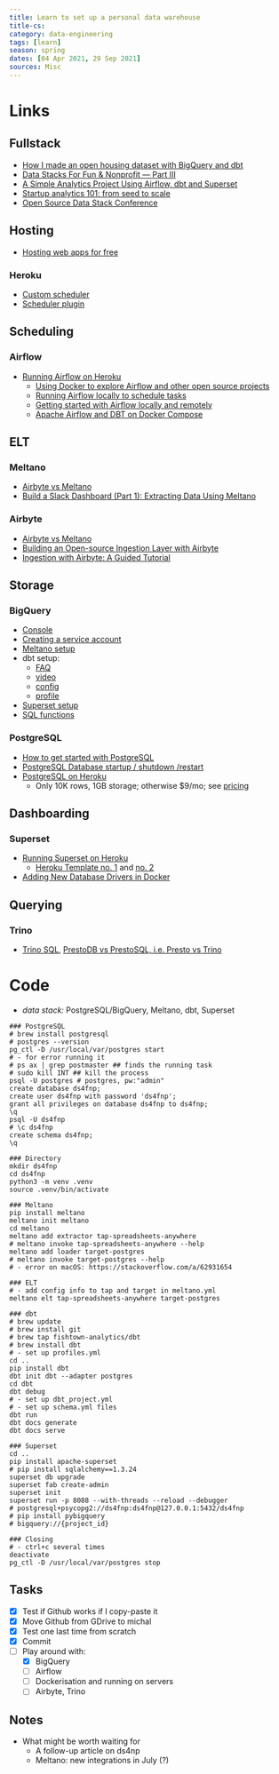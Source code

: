 ```yaml
---
title: Learn to set up a personal data warehouse
title-cs: 
category: data-engineering
tags: [learn]
season: spring
dates: [04 Apr 2021, 29 Sep 2021]
sources: Misc
---
```


# Links

## Fullstack
* [How I made an open housing dataset with BigQuery and dbt](https://verifyanalytics.wordpress.com/2021/02/20/open-housing-dataset-bigquery-dbt/)
* [Data Stacks For Fun & Nonprofit — Part III](https://towardsdatascience.com/data-stacks-for-fun-nonprofit-part-iii-dcfd46da9f9f)
* [A Simple Analytics Project Using Airflow, dbt and Superset](https://datajaffa.com/blog/end-to-end-analytics-project/)
* [Startup analytics 101: from seed to scale](https://blog.flockcover.com/startup-analytics-101-from-seed-to-scale-b8f47d691ade)
* [Open Source Data Stack Conference](https://www.opensourcedatastack.com/)

## Hosting
* [Hosting web apps for free](https://blog.patricktriest.com/host-webapps-free/)

### Heroku
* [Custom scheduler](https://devcenter.heroku.com/articles/scheduled-jobs-custom-clock-processes)
* [Scheduler plugin](https://devcenter.heroku.com/articles/scheduler)

## Scheduling
### Airflow
* [Running Airflow on Heroku](https://medium.com/@damesavram/running-airflow-on-heroku-ed1d28f8013d)
	* [Using Docker to explore Airflow and other open source projects](https://medium.com/@segal.levi/using-docker-to-explore-airflow-and-other-open-source-projects-e6349ffadf5a)
	* [Running Airflow locally to schedule tasks](https://towardsdatascience.com/your-live-covid-19-tracker-with-airflow-and-github-pages-658c3e048304)
	* [Getting started with Airflow locally and remotely](https://towardsdatascience.com/getting-started-with-airflow-locally-and-remotely-d068df7fcb4)
	* [Apache Airflow and DBT on Docker Compose](https://analyticsmayhem.com/dbt/apache-airflow-dbt-docker-compose/)

## ELT
### Meltano
* [Airbyte vs Meltano](https://www.preset.io/blog/2021-4-22-data-integration-tooling/)
* [Build a Slack Dashboard (Part 1): Extracting Data Using Meltano](https://preset.io/blog/2020-09-22-slack-dashboard/)

### Airbyte
* [Airbyte vs Meltano](https://www.preset.io/blog/2021-4-22-data-integration-tooling/)
* [Building an Open-source Ingestion Layer with Airbyte](https://preset.io/blog/building-an-open-source-ingestion-layer-with-airbyte/)
* [Ingestion with Airbyte: A Guided Tutorial](https://preset.io/blog/ingestion-with-airbyte-a-guided-tutorial/)

## Storage
### BigQuery
* [Console](https://console.cloud.google.com/bigquery)
* [Creating a service account](https://cloud.google.com/docs/authentication/getting-started#creating_a_service_account)
* [Meltano setup](https://meltano.com/plugins/loaders/bigquery.html#getting-started)
* dbt setup:
	* [FAQ](https://docs.getdbt.com/tutorial/setting-up)
	* [video](https://www.youtube.com/watch?v=fAwWSxJpFQ8&ab_channel=CodingisforLosers)
	* [config](https://docs.getdbt.com/reference/resource-configs/bigquery-configs)
	* [profile](https://docs.getdbt.com/reference/warehouse-profiles/bigquery-profile)
* [Superset setup](https://superset.apache.org/docs/databases/bigquery)
* [SQL functions](https://cloud.google.com/bigquery/docs/reference/standard-sql/syntax)

### PostgreSQL
* [How to get started with PostgreSQL](https://www.freecodecamp.org/news/how-to-get-started-with-postgresql-9d3bc1dd1b11/)
* [PostgreSQL Database startup / shutdown /restart](https://www.tutorialdba.com/2019/09/postgresql-database-startup-shutdown.html)
* [PostgreSQL on Heroku](https://dev.to/prisma/how-to-setup-a-free-postgresql-database-on-heroku-1dc1)
	* Only 10K rows, 1GB storage; otherwise $9/mo; see [pricing](https://elements.heroku.com/addons/heroku-postgresql)

## Dashboarding
### Superset
* [Running Superset on Heroku](https://chizurumolorondu.medium.com/setting-up-apache-superset-on-heroku-b547302f600e)
	* [Heroku Template no. 1](https://github.com/zi-nt/superset-on-heroku) and [no. 2](https://github.com/dugjason/superset-on-heroku)
* [Adding New Database Drivers in Docker](https://superset.apache.org/docs/databases/dockeradddrivers)

## Querying
### Trino
* [Trino SQL](https://preset.io/blog/2021-6-22-trino-superset/), [PrestoDB vs PrestoSQL, i.e. Presto vs Trino](https://www.starburst.io/learn/open-source-presto/prestosql-and-prestodb/)

# Code
- *data stack:* PostgreSQL/BigQuery, Meltano, dbt, Superset

```shell
### PostgreSQL
# brew install postgresql
# postgres --version
pg_ctl -D /usr/local/var/postgres start
# - for error running it
# ps ax | grep postmaster ## finds the running task
# sudo kill INT ## kill the process
psql -U postgres # postgres, pw:"admin"
create database ds4fnp;
create user ds4fnp with password 'ds4fnp';
grant all privileges on database ds4fnp to ds4fnp;
\q
psql -U ds4fnp
# \c ds4fnp
create schema ds4fnp;
\q

### Directory 
mkdir ds4fnp
cd ds4fnp
python3 -m venv .venv
source .venv/bin/activate

### Meltano
pip install meltano
meltano init meltano
cd meltano
meltano add extractor tap-spreadsheets-anywhere
# meltano invoke tap-spreadsheets-anywhere --help
meltano add loader target-postgres
# meltano invoke target-postgres --help
# - error on macOS: https://stackoverflow.com/a/62931654

### ELT
# - add config info to tap and target in meltano.yml
meltano elt tap-spreadsheets-anywhere target-postgres

### dbt
# brew update
# brew install git
# brew tap fishtown-analytics/dbt
# brew install dbt
# - set up profiles.yml
cd ..
pip install dbt  
dbt init dbt --adapter postgres
cd dbt
dbt debug
# - set up dbt_project.yml
# - set up schema.yml files
dbt run
dbt docs generate
dbt docs serve

### Superset
cd ..
pip install apache-superset
# pip install sqlalchemy==1.3.24
superset db upgrade
superset fab create-admin
superset init
superset run -p 8088 --with-threads --reload --debugger
# postgresql+psycopg2://ds4fnp:ds4fnp@127.0.0.1:5432/ds4fnp
# pip install pybigquery
# bigquery://{project_id}

### Closing
# - ctrl+c several times
deactivate
pg_ctl -D /usr/local/var/postgres stop

```

## Tasks
* [x] Test if Github works if I copy-paste it
* [x] Move Github from GDrive to michal
* [x] Test one last time from scratch
* [x] Commit
* [ ] Play around with:
	* [x] BigQuery
	* [ ] Airflow
	* [ ] Dockerisation and running on servers
	* [ ] Airbyte, Trino

## Notes
- What might be worth waiting for
	* A follow-up article on ds4np
	* Meltano: new integrations in July (?)